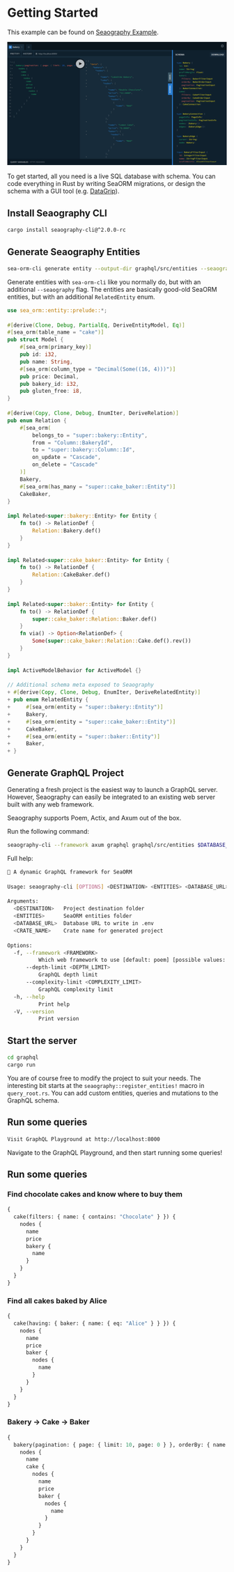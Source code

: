# Getting Started

This example can be found on [Seaography Example](https://github.com/SeaQL/sea-orm/tree/master/examples/seaography_example).

![](https://raw.githubusercontent.com/SeaQL/sea-orm/master/examples/seaography_example/Seaography%20example.png)

To get started, all you need is a live SQL database with schema. You can code everything in Rust by writing SeaORM migrations, or design the schema with a GUI tool (e.g. [DataGrip](https://www.jetbrains.com/datagrip/)).

## Install Seaography CLI

```sh
cargo install seaography-cli@^2.0.0-rc
```

## Generate Seaography Entities

```sh
sea-orm-cli generate entity --output-dir graphql/src/entities --seaography
```

Generate entities with `sea-orm-cli` like you normally do, but with an additional `--seaography` flag. The entities are basically good-old SeaORM entities, but with an additional `RelatedEntity` enum.

```rust title="examples/seaography_example/graphql/src/entities/cake.rs"
use sea_orm::entity::prelude::*;

#[derive(Clone, Debug, PartialEq, DeriveEntityModel, Eq)]
#[sea_orm(table_name = "cake")]
pub struct Model {
    #[sea_orm(primary_key)]
    pub id: i32,
    pub name: String,
    #[sea_orm(column_type = "Decimal(Some((16, 4)))")]
    pub price: Decimal,
    pub bakery_id: i32,
    pub gluten_free: i8,
}

#[derive(Copy, Clone, Debug, EnumIter, DeriveRelation)]
pub enum Relation {
    #[sea_orm(
        belongs_to = "super::bakery::Entity",
        from = "Column::BakeryId",
        to = "super::bakery::Column::Id",
        on_update = "Cascade",
        on_delete = "Cascade"
    )]
    Bakery,
    #[sea_orm(has_many = "super::cake_baker::Entity")]
    CakeBaker,
}

impl Related<super::bakery::Entity> for Entity {
    fn to() -> RelationDef {
        Relation::Bakery.def()
    }
}

impl Related<super::cake_baker::Entity> for Entity {
    fn to() -> RelationDef {
        Relation::CakeBaker.def()
    }
}

impl Related<super::baker::Entity> for Entity {
    fn to() -> RelationDef {
        super::cake_baker::Relation::Baker.def()
    }
    fn via() -> Option<RelationDef> {
        Some(super::cake_baker::Relation::Cake.def().rev())
    }
}

impl ActiveModelBehavior for ActiveModel {}

// Additional schema meta exposed to Seaography
+ #[derive(Copy, Clone, Debug, EnumIter, DeriveRelatedEntity)]
+ pub enum RelatedEntity {
+     #[sea_orm(entity = "super::bakery::Entity")]
+     Bakery,
+     #[sea_orm(entity = "super::cake_baker::Entity")]
+     CakeBaker,
+     #[sea_orm(entity = "super::baker::Entity")]
+     Baker,
+ }
```

## Generate GraphQL Project

Generating a fresh project is the easiest way to launch a GraphQL server.
However, Seaography can easily be integrated to an existing web server built with any web framework.

Seaography supports Poem, Actix, and Axum out of the box.

Run the following command:

```sh
seaography-cli --framework axum graphql graphql/src/entities $DATABASE_URL sea-orm-seaography-example
```

Full help:

```sh
🧭 A dynamic GraphQL framework for SeaORM

Usage: seaography-cli [OPTIONS] <DESTINATION> <ENTITIES> <DATABASE_URL> <CRATE_NAME>

Arguments:
  <DESTINATION>   Project destination folder
  <ENTITIES>      SeaORM entities folder
  <DATABASE_URL>  Database URL to write in .env
  <CRATE_NAME>    Crate name for generated project

Options:
  -f, --framework <FRAMEWORK>
          Which web framework to use [default: poem] [possible values: actix, poem, axum]
      --depth-limit <DEPTH_LIMIT>
          GraphQL depth limit
      --complexity-limit <COMPLEXITY_LIMIT>
          GraphQL complexity limit
  -h, --help
          Print help
  -V, --version
          Print version
```

## Start the server

```sh
cd graphql
cargo run
```

You are of course free to modify the project to suit your needs.
The interesting bit starts at the `seaography::register_entities!` macro in `query_root.rs`.
You can add custom entities, queries and mutations to the GraphQL schema.

## Run some queries

```sh
Visit GraphQL Playground at http://localhost:8000
```

Navigate to the GraphQL Playground, and then start running some queries!

## Run some queries

### Find chocolate cakes and know where to buy them

```graphql
{
  cake(filters: { name: { contains: "Chocolate" } }) {
    nodes {
      name
      price
      bakery {
        name
      }
    }
  }
}
```

### Find all cakes baked by Alice

```graphql
{
  cake(having: { baker: { name: { eq: "Alice" } } }) {
    nodes {
      name
      price
      baker {
        nodes {
          name
        }
      }
    }
  }
}
```

### Bakery -> Cake -> Baker

```graphql
{
  bakery(pagination: { page: { limit: 10, page: 0 } }, orderBy: { name: ASC }) {
    nodes {
      name
      cake {
        nodes {
          name
          price
          baker {
            nodes {
              name
            }
          }
        }
      }
    }
  }
}
```